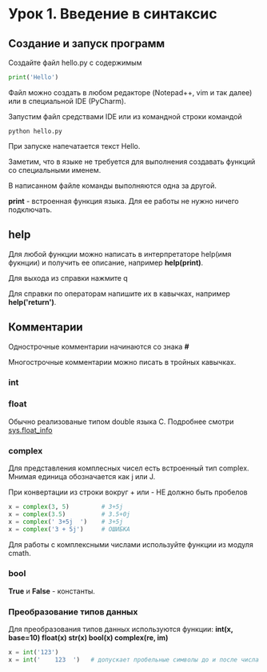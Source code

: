 # Урок 1. Введение в синтаксис

## Создание и запуск программ

Создайте файл hello.py с содержимым

```python
print('Hello')
```

Файл можно создать в любом редакторе \(Notepad++, vim и так далее\) или в специальной IDE \(PyCharm\).

Запустим файл средствами IDE или из командной строки командой

```
python hello.py
```

При запуске напечатается текст Hello.

Заметим, что в языке не требуется для выполнения создавать функций со специальными именем.

В написанном файле команды выполняются одна за другой.

**print** - встроенная функция языка. Для ее работы не нужно ничего подключать.

## help

Для любой функции можно написать в интерпретаторе help(имя фукнции) и получить ее описание, например **help(print)**.

Для выхода из справки нажмите q

Для справки по операторам напишите их в кавычках, например **help('return')**.

## Комментарии

Однострочные комментарии начинаются со знака **#**

Многострочные комментарии можно писать в тройных кавычках.


### int


### float

Обычно реализованые типом double языка С. Подробнее смотри [sys.float_info](https://docs.python.org/3/library/sys.html#sys.float_info)

### complex
Для представления комплесных чисел есть встроенный тип complex. Мнимая единица обозначается как j или J.

При конвертации из строки вокруг + или - НЕ должно быть пробелов

```python
x = complex(3, 5)         # 3+5j
x = complex(3.5)          # 3.5+0j
x = complex(' 3+5j  ')    # 3+5j
x = complex('3 + 5j')     # ОШИБКА
```

Для работы с комплексными числами используйте функции из модуля cmath.

### bool

**True** и **False** - константы.

### Преобразование типов данных
Для преобразования типов данных используются функции:
**int(x, base=10)  float(x)  str(x)  bool(x)  complex(re, im)**

```python
x = int('123')
x = int('    123  ')   # допускает пробельные символы до и после числа




```



